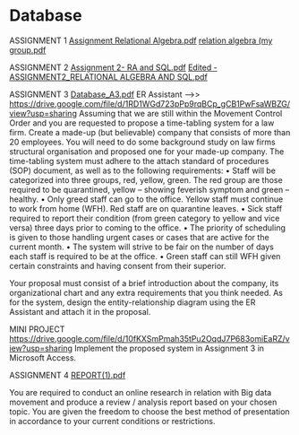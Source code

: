 # Database


ASSIGNMENT 1 [Assignment Relational Algebra.pdf](https://github.com/kitkatlky/Database/files/7598536/Assignment.Relational.Algebra.pdf)
[relation algebra (my group.pdf](https://github.com/kitkatlky/Database/files/7598537/relation.algebra.my.group.pdf)



ASSIGNMENT 2 [Assignment 2- RA and SQL.pdf](https://github.com/kitkatlky/Database/files/7598540/Assignment.2-.RA.and.SQL.pdf)
[Edited - ASSIGNMENT2_RELATIONAL ALGEBRA AND SQL.pdf](https://github.com/kitkatlky/Database/files/7598542/Edited.-.ASSIGNMENT2_RELATIONAL.ALGEBRA.AND.SQL.pdf)



ASSIGNMENT 3 [Database_A3.pdf](https://github.com/kitkatlky/Database/files/7598543/Database_A3.pdf)
ER Assistant  -->> https://drive.google.com/file/d/1RD1WGd723pPp9rqBCp_gCB1PwFsaWBZG/view?usp=sharing
Assuming that we are still within the Movement Control Order and you are requested to propose a time-tabling system for a law firm. Create a made-up (but believable) company that consists of more than 20 employees. You will need to do some background study on law firms structural organisation and proposed one for your made-up company. The time-tabling system must adhere to the attach standard of procedures (SOP) document, as well as to the following requirements:
• Staff will be categorized into three groups, red, yellow, green. The red group are those required to be quarantined, yellow – showing feverish symptom and green – healthy.
• Only greed staff can go to the office. Yellow staff must continue to work from home (WFH). Red staff are on quarantine leaves.
• Sick staff required to report their condition (from green category to yellow and vice versa) three days prior to coming to the office.
• The priority of scheduling is given to those handling urgent cases or cases that are active for the current month.
• The system will strive to be fair on the number of days each staff is required to be at the office.
• Green staff can still WFH given certain constraints and having consent from their superior.

Your proposal must consist of a brief introduction about the company, its organizational chart and any extra requirements that you think needed. As for the system, design the entity-relationship diagram using the ER Assistant and attach it in the proposal.


MINI PROJECT https://drive.google.com/file/d/10fKXSmPmah35tPu2OqdJ7P683omiEaRZ/view?usp=sharing
Implement the proposed system in Assignment 3 in Microsoft Access.



ASSIGNMENT 4 [REPORT(1).pdf](https://github.com/kitkatlky/Database/files/7598557/REPORT.1.pdf)

You are required to conduct an online research in relation with Big data movement and produce a review / analysis report based on your chosen topic. You are given the freedom to choose the best method of presentation in accordance to your current conditions or restrictions. 
